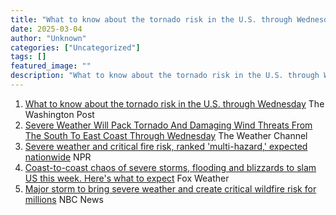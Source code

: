 ```yaml
---
title: "What to know about the tornado risk in the U.S. through Wednesday - The Washington Post"
date: 2025-03-04
author: "Unknown"
categories: ["Uncategorized"]
tags: []
featured_image: ""
description: "What to know about the tornado risk in the U.S. through Wednesday&nbsp;&nbsp;The Washington PostSevere Weather Will Pack Tornado And Damaging Wind Threats From ..."
---
```


  1. [What to know about the tornado risk in the U.S. through Wednesday](https://news.google.com/rss/articles/CBMipgFBVV95cUxPUko4TGtGWmUtalJQTVE3TmdUOGNhQnVBN0tTeG1NT1RkV0tXaFh6cmFDYkprRk9VSWFmWEhfTFo3Yk5ra0VHVjNFNzN5dTlhR240bVR2OUhQNnR2dzVXbGxSMC1HMXgwaERSWE9OaHBFbzNOZWc1N2Z0dDVjVGVjMHVFYVk3WEtqREJ5R3dmb2w3QmprODF6cHM2dFFoTEFzbHJiYnJR?oc=5)  The Washington Post
  2. [Severe Weather Will Pack Tornado And Damaging Wind Threats From The South To East Coast Through Wednesday](https://news.google.com/rss/articles/CBMiqwFBVV95cUxQV3BPU255OEpXNFh0VXNmUzBTWVNZdzVYTFNKbWw2NkNWUmtiWFB5S3I3Z1RXZU1ackRnc1VPX2U1Nm03MkhyRXVrNEVtWi1GNGRpampKZ1lmeElUUWk3dldYYUxEeHRNUUNxRTN5Si1Rb19lZDBBd0xXNlNmd3dfVWlpNWw0OWhnUWM1QjVnY0NkUmNVeVJvdGZlTjJMbkpCTUFDelV3bmJHWTg?oc=5)  The Weather Channel
  3. [Severe weather and critical fire risk, ranked 'multi-hazard,' expected nationwide](https://news.google.com/rss/articles/CBMivwFBVV95cUxOS0hKVnBQMFdOWXZMZ0pfNDV3ajZFX01VQVVUb0JCa3BmSlVpTGZqR2RQaEhNM19WbWZBTVZJVkZnTkliVEY2aHVjZC0xcmxMbC1WRFNQdy14V2FDQXpRd3I4dlR2d2M3NWFMSjdUZV9PWVpocXN3dnRNdkYwdndXRUlDOEh2c1V4RXRBdUVxa2tKNkE1Q1VyUVBzSVZ3ajNTWGhQWk9Hcy13N3h2T21kaVVkc0pNY0tmUEZpUEFqSQ?oc=5)  NPR
  4. [Coast-to-coast chaos of severe storms, flooding and blizzards to slam US this week. Here's what to expect](https://news.google.com/rss/articles/CBMilAFBVV95cUxQRkpRWTRDM2oxOExzY041TDBnd25ocEd2NVJBLUdTSkVFZ2tvMk1aZUJUWFVTR3RGZEYyTmZ1RjZMWW5VaGFndzMwLTQ2TkZGQk1aZTNDelVxWmxlTGVUd2ZXR2VXLTdQZWk3UjZCS3E3cGN1WlhPMWQ0bUl2TFVmTVNaUFFEb09mUmNxOXJTbndTXzhY0gGaAUFVX3lxTE1YQUNyd0NyWjAwVGxkTnh4cE8yRVlkcThvcXY0MHR3alY2RHc5d3pPbWNSSUs1TXhCUFBobGRBUm9NZUFwV3RwSmh0dmJ0UlkyM0xlREtZYUowUHBoUm56aHJMMy1nOWpNZHFWZFhUUWlkcWYzUXhqODlKbmtWWkxPQ3JZZjAwUk5yd2traDZOSFdSNlczUjBfU3c?oc=5)  Fox Weather 
  5. [Major storm to bring severe weather and create critical wildfire risk for millions](https://news.google.com/rss/articles/CBMixwFBVV95cUxOUFJ4elZRTENOdV9rcE1paVZYU2dBMWlnNFhJU3laUHZITTJCUXJieTdqVUQ0aE1DdTF1SlZsRDJJclBaUnlEVHZldEt1cW9DaEx0ZXlPVG51b2VrYjZCT1NUc3RZcEpQWGtHSHRuMXpTUk9feEZoOVVWUGZZUk9adGtyTE14bXg4QmYwcnFuOTlwRzRZVWladFhBQUMzUkpLT2FzZlpUdWdFVWxCdF8yRTdJVktmTS1FNVdTWF9fQ2pWbGZWeThF0gFWQVVfeXFMTTYtUnhLeUhpRGZJLU10WTFDaUJjZmI3YlEwWVBhTFprUUJ3S2JPQ0NRV2xjbVVUX09EQm5lZ1dlUXJma19YRzJKYzdybEY3Zy0tSjZSUmc?oc=5)  NBC News


